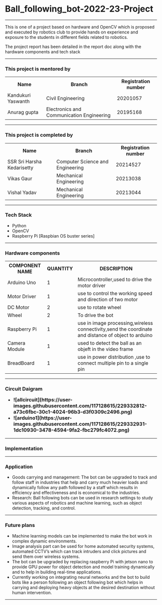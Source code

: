 <h1>Ball_following_bot-2022-23-Project</h1>
<hr>
<p>This is one of a project based on hardware and OpenCV which is proposed and executed by robotics club to provide hands on experience and exposure to the students in different fields related to robotics.</p>
<p>The project report has been detailed in the report doc along with the hardware components and tech stack</p>
<hr>
<h3>This project is mentored by</h3>
<table>
  <tr>
    <th>Name</th>
    <th>Branch</th>
    <th>Registration number</th>
  </tr>
  <tr>
    <td>Kandukuri Yaswanth</td>
    <td>Civil Engineering</td>
    <td>20201057</td>
  </tr>
  <tr>
    <td>Anurag gupta</td>
    <td>Electronics and Communication Engineering</td>
    <td>20195168</td>
  </tr>
 </table>
 <hr>
<h3>This project is completed by</h3>
<table>
  <tr>
    <th>Name</th>
    <th>Branch</th>
    <th>Registration number</th>
  </tr>
  <tr>
    <td>SSR Sri Harsha Kedarisetty</td>
    <td>Computer Science and Engineering</td>
    <td>20214527</td>
  </tr>
  <tr>
    <td>Vikas Gaur</td>
    <td>Mechanical Engineering</td>
    <td>20213038</td>
  </tr>
  <tr>
    <td>Vishal Yadav</td>
    <td>Mechanical Engineering</td>
    <td>20213044</td>
  </tr>
 </table>
<hr>
<h3> Tech Stack </h3>
<ul>
  <li>Python</li>
  <li>OpenCV</li>
  <li>Raspberry Pi [Raspbian OS buster series]</li>
 </ul>
<hr>
<h3>Hardware components</h3>
   <table> 
    <tr>
          <th>COMPONENT NAME</th>
          <th>QUANTITY</th>
          <th>DESCRIPTION</th>
        </tr>
        <tr>
          <td>Arduino Uno</td>
          <td>  1</td>
          <td>Microcontroller,used to drive the motor driver</td>
        </tr>
        <tr>
          <td>Motor Driver</td>
          <td>1</td>
          <td>use to control the working speed and direction of two motor</td>
        </tr>
        <tr>
          <td>DC Motor</td>
          <td>2</td>
          <td>use to rotate wheel</td>
        </tr>
        <tr>
          <td>Wheel</td>
          <td>2</td>
          <td>To drive the bot</td>
        </tr>
        <tr>
          <td>Raspberry Pi</td>
          <td>1</td>
          <td>use in image processing,wireless connectivity,send the coordinate and distance of object to arduino</td>
        </tr>
        <tr>
          <td>Camera Module</td>
          <td>1</td>
          <td>used to detect the ball as an objeft in the video frame</td>
        </tr>
        <tr>
          <td>BreadBoard</td>
          <td>1</td>
          <td>use in power distribution ,use to connect multiple pin to a single pin</td>
        </tr>
     </table>
   
   <hr>
   <h3>Circuit Daigram</h>
   <ul>
 <li> ![allcircuit](https://user-images.githubusercontent.com/117128615/229332812-a73c6fbc-30c1-4024-96b3-d3f0309c2496.png)
  </li>
  <li>
   ![arduino1](https://user-images.githubusercontent.com/117128615/229332931-1dc10930-3478-4594-9fa2-fbc279fc4072.png)
  </li>
  </ul>
<hr>
<h3>Implementation</h3>
   
     
<hr>
<h3>Application</h3>
<ul>
<li>Goods carrying and management: The bot can be upgraded to track and follow staff in industries that help and carry much heavier loads and dynamically follow any path followed by a staff which results in efficiency and effectiveness and is economical to the industries.</li>
<li>Research: Ball following bots can be used in research settings to study various aspects of robotics and machine learning, such as object detection, tracking, and control.</li>
</ul>

<hr>
<h3>Future plans</h3>
<ul>
<li>Machine learning models can be implemented to make the bot work in complex dynamic environments.</li>
<li>Image analysis part can be used for home automated security systems, automated CCTV’s which can track intruders and click pictures and send them over wireless systems.</li>
<li>The bot can be upgraded by replacing raspberry Pi with jetson nano to provide GPU power for object detection and model training dynamically and to help in building real-time applications.</li>
<li>Currently working on integrating neural networks and the bot to build bots like a person following an object following bot which helps in carrying and deploying heavy objects at the desired destination without human intervention.</li>
  </ul>
<hr>
